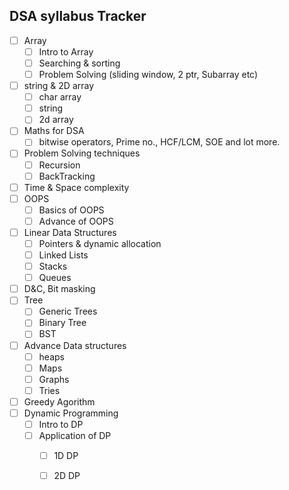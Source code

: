 
## DSA syllabus Tracker

- [ ] Array
    - [ ] Intro to Array
    - [ ] Searching & sorting 
    - [ ] Problem Solving (sliding window, 2 ptr, Subarray etc)
- [ ] string & 2D array
    - [ ] char array
    - [ ] string
    - [ ] 2d array
- [ ] Maths for DSA
    - [ ] bitwise operators, Prime no., HCF/LCM, SOE and lot more.
- [ ] Problem Solving techniques 
    - [ ] Recursion
    - [ ]  BackTracking
- [ ] Time & Space complexity
- [ ] OOPS
    - [ ] Basics of OOPS 
    - [ ] Advance of OOPS 
- [ ] Linear Data Structures 
    - [ ] Pointers & dynamic allocation
    - [ ] Linked Lists
    - [ ] Stacks
    - [ ] Queues
- [ ] D&C, Bit masking
- [ ] Tree
    - [ ] Generic Trees
    - [ ] Binary Tree
    - [ ] BST 
- [ ] Advance Data structures 
    - [ ] heaps
    - [ ] Maps
    - [ ] Graphs
    - [ ] Tries
- [ ] Greedy Agorithm
- [ ] Dynamic Programming
    - [ ] Intro to DP
    - [ ] Application of DP 
        - [ ] 1D DP
        - [ ] 2D DP



